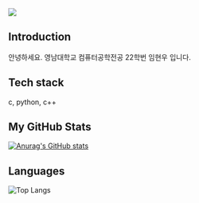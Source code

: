 <img src="https://capsule-render.vercel.app/api?type=waving&color=auto&height=300&section=header&text=Welcome&fontSize=40" />


## Introduction
안녕하세요.
영남대학교 컴퓨터공학전공 22학번 임현우 입니다.

## Tech stack
c, python, c++

## My GitHub Stats
[![Anurag's GitHub stats](https://github-readme-stats.vercel.app/api?username=dlagusdn0204)](https://github.com/anuraghazra/github-readme-stats)

## Languages
![Top Langs](https://github-readme-stats.vercel.app/api/top-langs/?username=dlagusdn0204&layout=compact)
<!--
**dlagusdn0204/dlagusdn0204** is a ✨ _special_ ✨ repository because its `README.md` (this file) appears on your GitHub profile.

Here are some ideas to get you started:

- 🔭 I’m currently working on ...
- 🌱 I’m currently learning ...
- 👯 I’m looking to collaborate on ...
- 🤔 I’m looking for help with ...
- 💬 Ask me about ...
- 📫 How to reach me: ...
- 😄 Pronouns: ...
- ⚡ Fun fact: ...
-->
